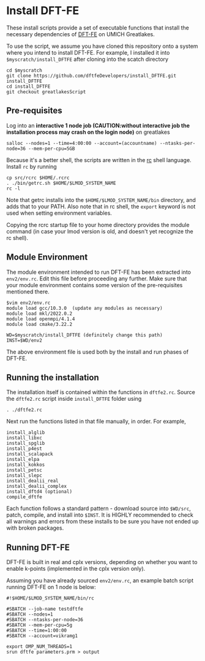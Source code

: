 # Install DFT-FE

These install scripts provide a set of executable
functions that install the necessary dependencies
of [DFT-FE](https://github.com/dftfeDevelopers/dftfe) on UMICH Greatlakes.

To use the script, we assume you have cloned this
repository onto a system where you intend to install DFT-FE.
For example, I installed it into `$myscratch/install_DFTFE` after 
cloning into the scatch directory

    cd $myscratch
    git clone https://github.com/dftfeDevelopers/install_DFTFE.git install_DFTFE
    cd install_DFTFE
    git checkout greatlakesScript

## Pre-requisites
Log into an **interactive 1 node job (CAUTION:without interactive job the
installation process may crash on the login node)** on greatlakes 

    salloc --nodes=1 --time=4:00:00 --account=(accountname) --ntasks-per-node=36 --mem-per-cpu=5GB

Because it's a better shell, the scripts are written
in the [rc](http://doc.cat-v.org/plan_9/4th_edition/papers/rc)
shell language.  Install `rc` by running

    cp src/rcrc $HOME/.rcrc
    . ./bin/getrc.sh $HOME/$LMOD_SYSTEM_NAME
    rc -l

Note that getrc installs into the `$HOME/$LMOD_SYSTEM_NAME/bin`
directory, and adds that to your PATH. Also note that in rc shell, the 
`export` keyword is not used when setting environment variables.

Copying the rcrc startup file to your home directory provides
the module command (in case your lmod version is old,
and doesn't yet recognize the rc shell).

## Module Environment

The module environment intended to run DFT-FE has been extracted
into `env2/env.rc`.  Edit this file before proceeding any further.
Make sure that your module environment contains some version of the
pre-requisites mentioned there.

    $vim env2/env.rc 
    module load gcc/10.3.0  (update any modules as necessary)
    module load mkl/2022.0.2
    module load openmpi/4.1.4
    module load cmake/3.22.2

    WD=$myscratch/install_DFTFE (definitely change this path)
    INST=$WD/env2

The above environment file is used both by the install and run
phases of DFT-FE.
## Running the installation
The installation itself is contained within the functions in
`dftfe2.rc`. Source the `dftfe2.rc` script inside `install_DFTFE` folder using

    . ./dftfe2.rc

Next run the functions listed in that file manually, in order.
For example, 

    install_alglib
    install_libxc
    install_spglib
    install_p4est
    install_scalapack
    install_elpa
    install_kokkos
    install_petsc
    install_slepc
    install_dealii_real
    install_dealii_complex
    install_dftd4 (optional)
    compile_dftfe

Each function follows a standard pattern - download source into `$WD/src`,
patch, compile, and install into `$INST`.  It is HIGHLY recommended
to check all warnings and errors from these installs to be sure
you have not ended up with broken packages.


## Running DFT-FE

DFT-FE is built in real and cplx versions, depending on whether you
want to enable k-points (implemented in the cplx version only).

Assuming you have already sourced `env2/env.rc`, an example
batch script running DFT-FE on 1 node is below:

    #!$HOME/$LMOD_SYSTEM_NAME/bin/rc

    #SBATCH --job-name testdftfe
    #SBATCH --nodes=1
    #SBATCH --ntasks-per-node=36
    #SBATCH --mem-per-cpu=5g
    #SBATCH --time=1:00:00
    #SBATCH --account=vikramg1
    
    export OMP_NUM_THREADS=1
    srun dftfe parameters.prm > output



